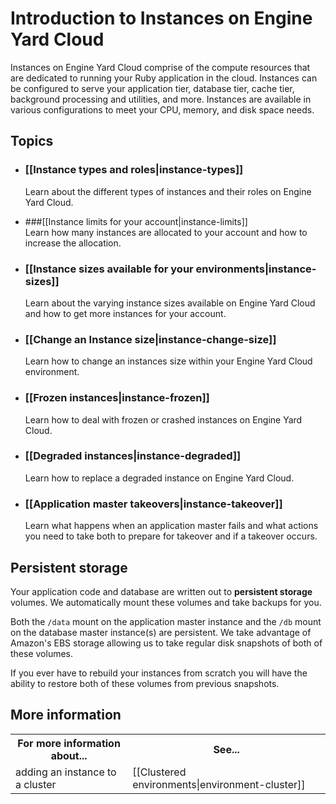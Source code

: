 # Introduction to Instances on Engine Yard Cloud

Instances on Engine Yard Cloud comprise of the compute resources that are dedicated to running
your Ruby application in the cloud.  Instances can be configured to serve your 
application tier, database tier, cache tier, background processing and utilities, 
and more.  Instances are available in various configurations to 
meet your CPU, memory, and disk space needs.  


## Topics

* ### [[Instance types and roles|instance-types]]
  Learn about the different types of instances and their roles on Engine Yard Cloud.

* ###[[Instance limits for your account|instance-limits]]  
  Learn how many instances are allocated to your account and how to increase the allocation.

* ### [[Instance sizes available for your environments|instance-sizes]]
  Learn about the varying instance sizes available on Engine Yard Cloud and how to get more instances for your account.
  
* ### [[Change an Instance size|instance-change-size]]
  Learn how to change an instances size within your Engine Yard Cloud environment.
  
* ### [[Frozen instances|instance-frozen]]
  Learn how to deal with frozen or crashed instances on Engine Yard Cloud.

* ### [[Degraded instances|instance-degraded]]
  Learn how to replace a degraded instance on Engine Yard Cloud.

* ### [[Application master takeovers|instance-takeover]]
  Learn what happens when an application master fails and what actions you need to take both to prepare for takeover and if a takeover occurs.

## Persistent storage
Your application code and database are written out to **persistent storage** 
volumes. We automatically mount these volumes and take backups for you.

Both the `/data` mount on the application master instance and the `/db` mount on the database 
master instance(s) are persistent. We take advantage of Amazon's EBS storage allowing us to 
take regular disk snapshots of both of these volumes. 

If you ever have to rebuild your instances from scratch you will have the ability to restore 
both of these volumes from previous snapshots.

<h2 id="topic5"> More information</h2>

<table>
  <tr>
    <th>For more information about...</th><th>See...</th>
  </tr>
<tr>
    <td>adding an instance to a cluster</td><td>[[Clustered environments|environment-cluster]]</td>
  </tr>

</table>
